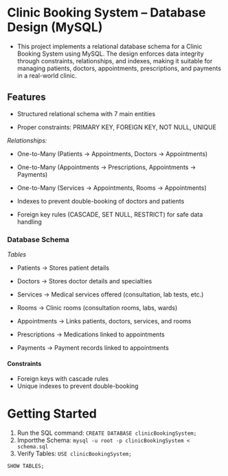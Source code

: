 # Clinic Booking System – Database Design (MySQL)

- This project implements a relational database schema for a Clinic Booking System using MySQL.
The design enforces data integrity through constraints, relationships, and indexes, making it suitable for managing patients, doctors, appointments, prescriptions, and payments in a real-world clinic.

## Features

- Structured relational schema with 7 main entities

- Proper constraints: PRIMARY KEY, FOREIGN KEY, NOT NULL, UNIQUE

*Relationships:*

- One-to-Many (Patients → Appointments, Doctors → Appointments)

- One-to-Many (Appointments → Prescriptions, Appointments → Payments)

- One-to-Many (Services → Appointments, Rooms → Appointments)

- Indexes to prevent double-booking of doctors and patients

- Foreign key rules (CASCADE, SET NULL, RESTRICT) for safe data handling

### Database Schema
*Tables*

- Patients → Stores patient details

- Doctors → Stores doctor details and specialties

- Services → Medical services offered (consultation, lab tests, etc.)

- Rooms → Clinic rooms (consultation rooms, labs, wards)

- Appointments → Links patients, doctors, services, and rooms

- Prescriptions → Medications linked to appointments

- Payments → Payment records linked to appointments


#### Constraints
- Foreign keys with cascade rules
- Unique indexes to prevent double-booking



# Getting Started

1. Run the SQL command: `CREATE DATABASE clinicBookingSystem;`
2. Importthe Schema: `mysql -u root -p clinicBookingSystem < schema.sql`
3. Verify Tables: 
`USE clinicBookingSystem;`

`SHOW TABLES;`
